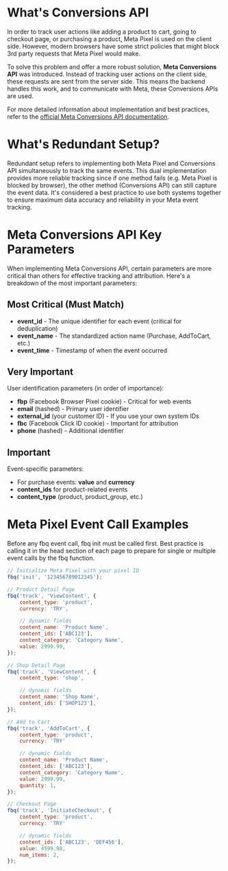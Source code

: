 # What's Conversions API

In order to track user actions like adding a product to cart, going to checkout page, or purchasing a product, Meta Pixel is used on the client side. However, modern browsers have some strict policies that might block 3rd party requests that Meta Pixel would make.

To solve this problem and offer a more robust solution, **Meta Conversions API** was introduced. Instead of tracking user actions on the client side, these requests are sent from the server side. This means the backend handles this work, and to communicate with Meta, these Conversions APIs are used.

For more detailed information about implementation and best practices, refer to the [official Meta Conversions API documentation](https://developers.facebook.com/docs/marketing-api/conversions-api/).

# What's Redundant Setup?

Redundant setup refers to implementing both Meta Pixel and Conversions API simultaneously to track the same events. This dual implementation provides more reliable tracking since if one method fails (e.g. Meta Pixel is blocked by browser), the other method (Conversions API) can still capture the event data. It's considered a best practice to use both systems together to ensure maximum data accuracy and reliability in your Meta event tracking.

# Meta Conversions API Key Parameters

When implementing Meta Conversions API, certain parameters are more critical than others for effective tracking and attribution. Here's a breakdown of the most important parameters:

## Most Critical (Must Match)
- **event_id** - The unique identifier for each event (critical for deduplication)
- **event_name** - The standardized action name (Purchase, AddToCart, etc.)
- **event_time** - Timestamp of when the event occurred

## Very Important
User identification parameters (in order of importance):
- **fbp** (Facebook Browser Pixel cookie) - Critical for web events
- **email** (hashed) - Primary user identifier
- **external_id** (your customer ID) - If you use your own system IDs
- **fbc** (Facebook Click ID cookie) - Important for attribution
- **phone** (hashed) - Additional identifier

## Important
Event-specific parameters:
- For purchase events: **value** and **currency**
- **content_ids** for product-related events
- **content_type** (product, product_group, etc.)

# Meta Pixel Event Call Examples

Before any fbq event call, fbq init must be called first. Best practice is calling it in the head section of each page to prepare for single or multiple event calls by the fbq function.
```js
// Initialize Meta Pixel with your pixel ID
fbq('init', '123456789012345');
```

```js
// Product Detail Page
fbq('track', 'ViewContent', {
    content_type: 'product',
    currency: 'TRY',

    // dynamic fields
    content_name: 'Product Name',
    content_ids: ['ABC123'],
    content_category: 'Category Name',
    value: 2999.99,
});

// Shop Detail Page
fbq('track', 'ViewContent', {
    content_type: 'shop',

    // dynamic fields
    content_name: 'Shop Name',
    content_ids: ['SHOP123'],
});

// Add to Cart
fbq('track', 'AddToCart', {
    content_type: 'product',
    currency: 'TRY'

    // dynamic fields
    content_name: 'Product Name',
    content_ids: ['ABC123'],
    content_category: 'Category Name',
    value: 2999.99,
    quantity: 1,
});

// Checkout Page
fbq('track', 'InitiateCheckout', {
    content_type: 'product',
    currency: 'TRY'

    // dynamic fields
    content_ids: ['ABC123', 'DEF456'],
    value: 4599.98,
    num_items: 2,
});

```
